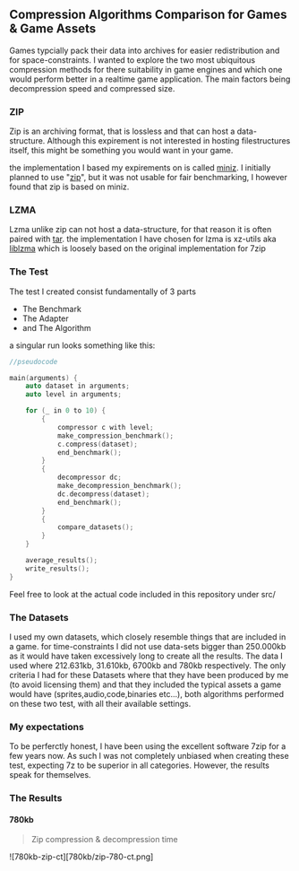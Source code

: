 ## Compression Algorithms Comparison for Games & Game Assets

Games typcially pack their data into archives for easier redistribution and for space-constraints. I wanted to explore the two most ubiquitous compression methods for there suitability in game engines and which one would perform better in a realtime game application. The main factors being decompression speed and compressed size.

### ZIP
Zip is an archiving format, that is lossless and that can host a data-structure. Although this expirement is not interested in hosting filestructures itself, this might be something you would want in your game.

the implementation I based my expirements on is called [miniz](https://github.com/richgel999/miniz). I initially planned to use "[zip](https://github.com/kuba--/zip)", but it was not usable for fair benchmarking, I however found that zip is based on miniz.

### LZMA
Lzma unlike zip can not host a data-structure, for that reason it is often paired with [tar](https://en.wikipedia.org/wiki/Tar_(computing)). the implementation I have chosen for lzma is xz-utils aka [liblzma](https://tukaani.org/xz/) which is loosely based on the original implementation for 7zip

### The Test

The test I created consist fundamentally of 3 parts

 - The Benchmark
 - The Adapter
 - and The Algorithm

a singular run looks something like this:
```cpp
//pseudocode

main(arguments) {
    auto dataset in arguments;
    auto level in arguments;

    for (_ in 0 to 10) {
        {
            compressor c with level;
            make_compression_benchmark();
            c.compress(dataset);
            end_benchmark();
        }
        {
            decompressor dc;
            make_decompression_benchmark();
            dc.decompress(dataset);
            end_benchmark();
        }
        {
            compare_datasets();
        }
    }

    average_results();
    write_results();
}
```

Feel free to look at the actual code included in this repository under src/

### The Datasets
I used my own datasets, which closely resemble things that are included in a game. for time-constraints I did not use data-sets bigger than 250.000kb as it would have taken excessively long to create all the results. The data I used where 212.631kb, 31.610kb, 6700kb and 780kb respectively. The only criteria I had for these Datasets where that they have been produced by me (to avoid licensing them) and that they included the typical assets a game would have (sprites,audio,code,binaries etc...), both algorithms performed on these two test, with all their available settings.


### My expectations
To be perferctly honest, I have been using the excellent software 7zip for a few years now. As such I was not completely unbiased when creating these test, expecting 7z to be superior in all categories. However, the results speak for themselves.


### The Results

#### 780kb

> Zip compression & decompression time

![780kb-zip-ct][780kb/zip-780-ct.png]